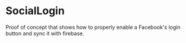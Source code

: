 # SocialLogin
Proof of concept that shows how to properly enable a Facebook's login button and sync it with firebase.
